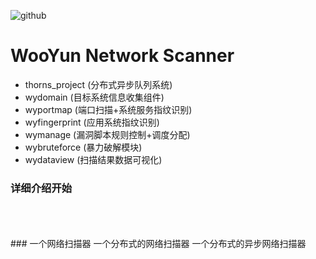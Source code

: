 ![github](http://www.wyscan.com/resources/img/logo.png "github")
# WooYun Network Scanner
* thorns_project (分布式异步队列系统)
* wydomain (目标系统信息收集组件)
* wyportmap (端口扫描+系统服务指纹识别)
* wyfingerprint (应用系统指纹识别)
* wymanage (漏洞脚本规则控制+调度分配)
* wybruteforce (暴力破解模块)
* wydataview (扫描结果数据可视化)
  
  
### 详细介绍开始
  <br />
  <br />
  <br />
###  
    一个网络扫描器
    一个分布式的网络扫描器
    一个分布式的异步网络扫描器
